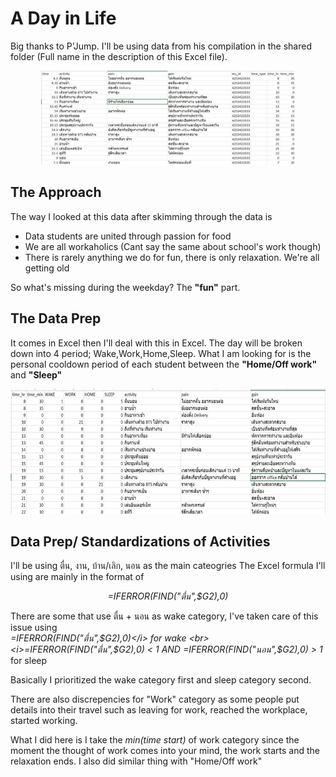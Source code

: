 <p><h1> A Day in Life</h1>

Big thanks to P'Jump. I'll be using data from his compilation in the shared folder (Full name in the description of this Excel file).
<p align="center"><img src="images/adayinlife.jpg" height ="150"></p></p>

<p><h2> The Approach</h2>
The way I looked at this data after skimming through the data is
<ul>
  <li> Data students are united through passion for food </li>
  <li> We are all workaholics (Cant say the same about school's work though) </li>
  <li> There is rarely anything we do for fun, there is only relaxation. We're all getting old </li>
</ul>

So what's missing during the weekday? The <b>"fun"</b> part.</p>

<p><h2> The Data Prep</h2>
It comes in Excel then I'll deal with this in Excel.
The day will be broken down into 4 period; Wake,Work,Home,Sleep.
What I am looking for is the personal cooldown period of each student between the <b>"Home/Off work"</b> and <b>"Sleep"</b>

<p align="center"><img src="images/dataprep.jpg" height ="200"></p></p>

<p><h2> Data Prep/ Standardizations of Activities</h2>
I'll be using ตื่น, งาน, บ้าน/เลิก, นอน as the main cateogries
The Excel formula I'll using are mainly in the format of
<p align="center"><i> =IFERROR(FIND("ตื่น",$G2),0) </i></p>

There are some that use ตื่น + นอน as wake category, I've taken care of this issue using
<br><i>=IFERROR(FIND("ตื่น",$G2),0)</i> for wake
<br><i>=IFERROR(FIND("ตื่น",$G2),0) < 1 AND =IFERROR(FIND("นอน",$G2),0) > 1 </i> for sleep
  
Basically I prioritized the wake category first and sleep category second.

There are also discrepencies for "Work" category as some people put details into their travel such as leaving for work, reached the workplace, started working.
  
What I did here is I take the <i>min(time start)</i> of work category since the moment the thought of work comes into your mind, the work starts and the relaxation ends. I also did similar thing with "Home/Off work"
</p>
